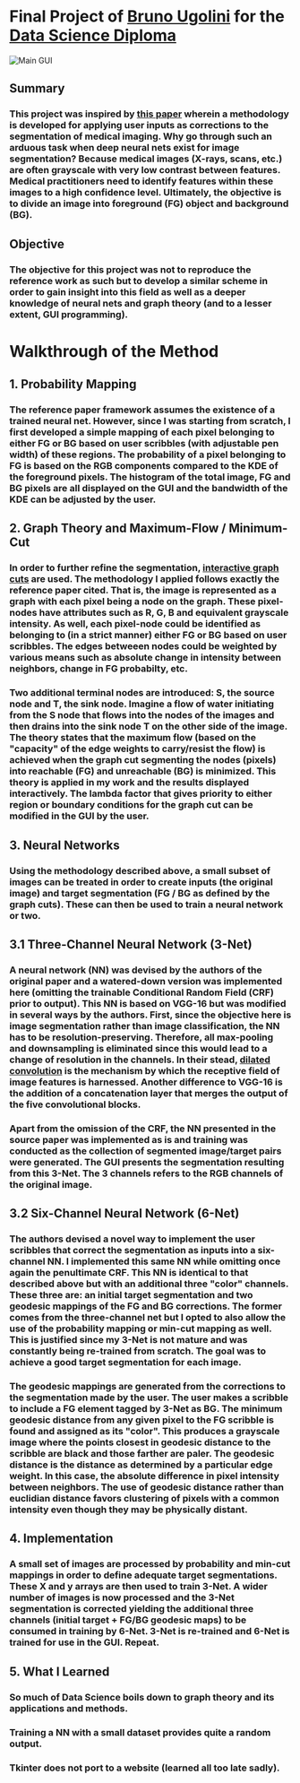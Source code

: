 # Final Project of [Bruno Ugolini](https://www.linkedin.com/in/brunougolini/) for the [Data Science Diploma](https://concordiabootcamps.ca/courses/data-science-remote/)
![Main GUI](./Image/Main_GUI.png)
## **Summary**
### This project was inspired by [this paper](https://arxiv.org/abs/1707.00652) wherein a methodology is developed for applying user inputs as corrections to the segmentation of medical imaging. Why go through such an arduous task when deep neural nets exist for image segmentation? Because medical images (X-rays, scans, etc.) are often grayscale with very low contrast between features. Medical practitioners need to identify features within these images to a high confidence level. Ultimately, the objective is to divide an image into foreground (FG) object and background (BG).

## **Objective**
### The objective for this project was not to reproduce the reference work as such but to develop a similar scheme in order to gain insight into this field as well as a deeper knowledge of neural nets and graph theory (and to a lesser extent, GUI programming).

# Walkthrough of the Method
## **1. Probability Mapping**
### The reference paper framework assumes the existence of a trained neural net. However, since I was starting from scratch, I first developed a simple mapping of each pixel belonging to either FG or BG based on user scribbles (with adjustable pen width) of these regions. The probability of a pixel belonging to FG is based on the RGB components compared to the KDE of the foreground pixels. The histogram of the total image, FG and BG pixels are all displayed on the GUI and the bandwidth of the KDE can be adjusted by the user.

## **2. Graph Theory and Maximum-Flow / Minimum-Cut**
### In order to further refine the segmentation, [interactive graph cuts](https://www.csd.uwo.ca/~yboykov/Papers/iccv01.pdf) are used. The methodology I applied follows exactly the reference paper cited. That is, the image is represented as a graph with each pixel being a node on the graph. These pixel-nodes have attributes such as R, G, B and equivalent grayscale intensity. As well, each pixel-node could be identified as belonging to (in a strict manner) either FG or BG based on user scribbles. The edges betweeen nodes could be weighted by various means such as absolute change in intensity between neighbors, change in FG probabilty, etc.

### Two additional terminal nodes are introduced: S, the source node and T, the sink node. Imagine a flow of water initiating from the S node that flows into the nodes of the images and then drains into the sink node T on the other side of the image. The theory states that the maximum flow (based on the "capacity" of the edge weights to carry/resist the flow) is achieved when the graph cut segmenting the nodes (pixels) into reachable (FG) and unreachable (BG) is minimized. This theory is applied in my work and the results displayed interactively. The lambda factor that gives priority to either region or boundary conditions for the graph cut can be modified in the GUI by the user.

## **3. Neural Networks**
### Using the methodology described above, a small subset of images can be treated in order to create inputs (the original image) and target segmentation (FG / BG as defined by the graph cuts). These can then be used to train a neural network or two.

## **3.1 Three-Channel Neural Network (3-Net)**
### A neural network (NN) was devised by the authors of the original paper and a watered-down version was implemented here (omitting the trainable Conditional Random Field (CRF) prior to output). This NN is based on VGG-16 but was modified in several ways by the authors. First, since the objective here is image segmentation rather than image classification, the NN has to be resolution-preserving. Therefore, all max-pooling and downsampling is eliminated since this would lead to a change of resolution in the channels. In their stead, [dilated convolution](https://towardsdatascience.com/understanding-2d-dilated-convolution-operation-with-examples-in-numpy-and-tensorflow-with-d376b3972b25) is the mechanism by which the receptive field of image features is harnessed. Another difference to VGG-16 is the addition of a concatenation layer that merges the output of the five convolutional blocks.

### Apart from the omission of the CRF, the NN presented in the source paper was implemented as is and training was conducted as the collection of segmented image/target pairs were generated. The GUI presents the segmentation resulting from this 3-Net. The 3 channels refers to the RGB channels of the original image.

## **3.2 Six-Channel Neural Network (6-Net)**
### The authors devised a novel way to implement the user scribbles that correct the segmentation as inputs into a six-channel NN. I implemented this same NN while omitting once again the penultimate CRF. This NN is identical to that described above but with an additional three "color" channels. These three are: an initial target segmentation and two geodesic mappings of the FG and BG corrections. The former comes from the three-channel net but I opted to also allow the use of the probability mapping or min-cut mapping as well. This is justified since my 3-Net is not mature and was constantly being re-trained from scratch. The goal was to achieve a good target segmentation for each image.

### The geodesic mappings are generated from the corrections to the segmentation made by the user. The user makes a scribble to include a FG element tagged by 3-Net as BG. The minimum geodesic distance from any given pixel to the FG scribble is found and assigned as its "color". This produces a grayscale image where the points closest in geodesic distance to the scribble are black and those farther are paler. The geodesic distance is the distance as determined by a particular edge weight. In this case, the absolute difference in pixel intensity between neighbors. The use of geodesic distance rather than euclidian distance favors clustering of pixels with a common intensity even though they may be physically distant.

## **4. Implementation**
### A small set of images are processed by probability and min-cut mappings in order to define adequate target segmentations. These X and y arrays are then used to train 3-Net. A wider number of images is now processed and the 3-Net segmentation is corrected yielding the additional three channels (initial target + FG/BG geodesic maps) to be consumed in training by 6-Net. 3-Net is re-trained and 6-Net is trained for use in the GUI. Repeat.

## **5. What I Learned**
### So much of Data Science boils down to graph theory and its applications and methods.
### Training a NN with a small dataset provides quite a random output.
### Tkinter does not port to a website (learned all too late sadly).


